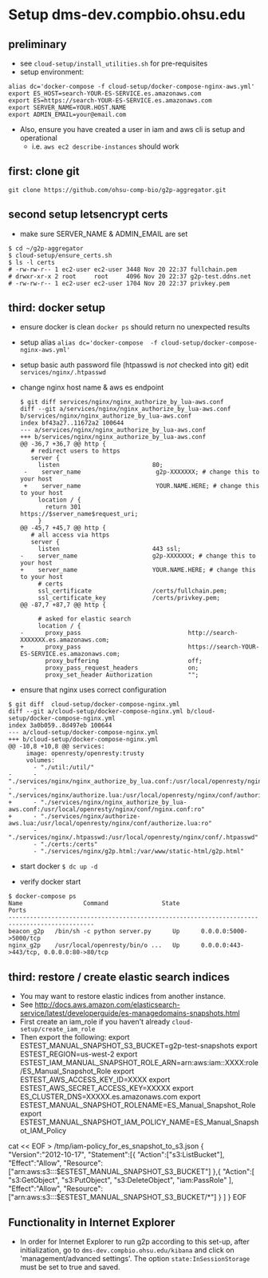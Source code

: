 #  Setup dms-dev.compbio.ohsu.edu

## preliminary
* see `cloud-setup/install_utilities.sh` for pre-requisites
* setup environment:
```
alias dc='docker-compose -f cloud-setup/docker-compose-nginx-aws.yml'
export ES_HOST=search-YOUR-ES-SERVICE.es.amazonaws.com
export ES=https://search-YOUR-ES-SERVICE.es.amazonaws.com
export SERVER_NAME=YOUR.HOST.NAME
export ADMIN_EMAIL=your@email.com
```
* Also, ensure you have created a user in iam and aws cli is setup and operational
  * i.e. `aws ec2 describe-instances` should work


## first: clone git

`git clone https://github.com/ohsu-comp-bio/g2p-aggregator.git`


## second setup letsencrypt certs

  *  make sure SERVER_NAME & ADMIN_EMAIL are set

  ```
  $ cd ~/g2p-aggregator
  $ cloud-setup/ensure_certs.sh
  $ ls -l certs
# -rw-rw-r-- 1 ec2-user ec2-user 3448 Nov 20 22:37 fullchain.pem
# drwxr-xr-x 2 root     root     4096 Nov 20 22:37 g2p-test.ddns.net
# -rw-rw-r-- 1 ec2-user ec2-user 1704 Nov 20 22:37 privkey.pem
  ```


## third: docker setup

* ensure docker is clean
  `docker ps` should return no unexpected results
* setup alias
  `alias dc='docker-compose  -f cloud-setup/docker-compose-nginx-aws.yml'`

* setup basic auth password file  (htpasswd is _not_ checked into git)
  edit `services/nginx/.htpasswd`

* change nginx host name & aws es endpoint
  ```
  $ git diff services/nginx/nginx_authorize_by_lua-aws.conf
  diff --git a/services/nginx/nginx_authorize_by_lua-aws.conf b/services/nginx/nginx_authorize_by_lua-aws.conf
  index bf43a27..11672a2 100644
  --- a/services/nginx/nginx_authorize_by_lua-aws.conf
  +++ b/services/nginx/nginx_authorize_by_lua-aws.conf
  @@ -36,7 +36,7 @@ http {
     # redirect users to https
     server {
       listen                          80;
   -    server_name                     g2p-XXXXXXX; # change this to your host
   +    server_name                     YOUR.NAME.HERE; # change this to your host
       location / {
         return 301                      https://$server_name$request_uri;
       }
  @@ -45,7 +45,7 @@ http {
     # all access via https
     server {
       listen                          443 ssl;
  -    server_name                     g2p-XXXXXXX; # change this to your host
  +    server_name                     YOUR.NAME.HERE; # change this to your host
       # certs
       ssl_certificate                 /certs/fullchain.pem;
       ssl_certificate_key             /certs/privkey.pem;
  @@ -87,7 +87,7 @@ http {

       # asked for elastic search
       location / {
  -      proxy_pass                              http://search-XXXXXXX.es.amazonaws.com;
  +      proxy_pass                              https://search-YOUR-ES-SERVICE.es.amazonaws.com;
         proxy_buffering                         off;
         proxy_pass_request_headers              on;
         proxy_set_header Authorization          "";

  ```       

* ensure that nginx uses correct configuration

```
$ git diff  cloud-setup/docker-compose-nginx.yml
diff --git a/cloud-setup/docker-compose-nginx.yml b/cloud-setup/docker-compose-nginx.yml
index 3a0b059..8d497eb 100644
--- a/cloud-setup/docker-compose-nginx.yml
+++ b/cloud-setup/docker-compose-nginx.yml
@@ -10,8 +10,8 @@ services:
     image: openresty/openresty:trusty
     volumes:
       - "./util:/util/"
-      - "./services/nginx/nginx_authorize_by_lua.conf:/usr/local/openresty/nginx/conf/nginx.conf:ro"
-      - "./services/nginx/authorize.lua:/usr/local/openresty/nginx/conf/authorize.lua:ro"
+      - "./services/nginx/nginx_authorize_by_lua-aws.conf:/usr/local/openresty/nginx/conf/nginx.conf:ro"
+      - "./services/nginx/authorize-aws.lua:/usr/local/openresty/nginx/conf/authorize.lua:ro"
       - "./services/nginx/.htpasswd:/usr/local/openresty/nginx/conf/.htpasswd"
       - "./certs:/certs"
       - "./services/nginx/g2p.html:/var/www/static-html/g2p.html"
```



* start docker
  `$ dc up -d`

* verify docker start

```
$ docker-compose ps
Name                 Command               State                    Ports
----------------------------------------------------------------------------------------------
beacon_g2p   /bin/sh -c python server.py      Up      0.0.0.0:5000->5000/tcp
nginx_g2p    /usr/local/openresty/bin/o ...   Up      0.0.0.0:443->443/tcp, 0.0.0.0:80->80/tcp
```


## third: restore / create elastic search indices
  * You may want to restore elastic indices from another instance.
  * See http://docs.aws.amazon.com/elasticsearch-service/latest/developerguide/es-managedomains-snapshots.html
  * First create an iam_role if you haven't already `cloud-setup/create_iam_role`
  * Then export the following:
  export ESTEST_MANUAL_SNAPSHOT_S3_BUCKET=g2p-test-snapshots
  export ESTEST_REGION=us-west-2
  export ESTEST_IAM_MANUAL_SNAPSHOT_ROLE_ARN=arn:aws:iam::XXXX:role/ES_Manual_Snapshot_Role
  export ESTEST_AWS_ACCESS_KEY_ID=XXXX
  export ESTEST_AWS_SECRET_ACCESS_KEY=XXXXX
  export ES_CLUSTER_DNS=XXXXX.es.amazonaws.com
  export ESTEST_MANUAL_SNAPSHOT_ROLENAME=ES_Manual_Snapshot_Role
  export ESTEST_MANUAL_SNAPSHOT_IAM_POLICY_NAME=ES_Manual_Snapshot_IAM_Policy


cat << EOF > /tmp/iam-policy_for_es_snapshot_to_s3.json
 {
     "Version":"2012-10-17",
            "Statement":[{
            "Action":["s3:ListBucket"],
             "Effect":"Allow",
            "Resource":["arn:aws:s3:::$ESTEST_MANUAL_SNAPSHOT_S3_BUCKET"]
        },{
            "Action":[
                 "s3:GetObject",
                "s3:PutObject",
                "s3:DeleteObject",
                "iam:PassRole"
            ],
            "Effect":"Allow",
            "Resource":["arn:aws:s3:::$ESTEST_MANUAL_SNAPSHOT_S3_BUCKET/*"]
        }
    ]
}
EOF



## Functionality in Internet Explorer
  * In order for Internet Explorer to run g2p according to this set-up, after initialization, go to `dms-dev.compbio.ohsu.edu/kibana` and click on 'management/advanced settings'. The option `state:InSessionStorage` must be set to true and saved.
